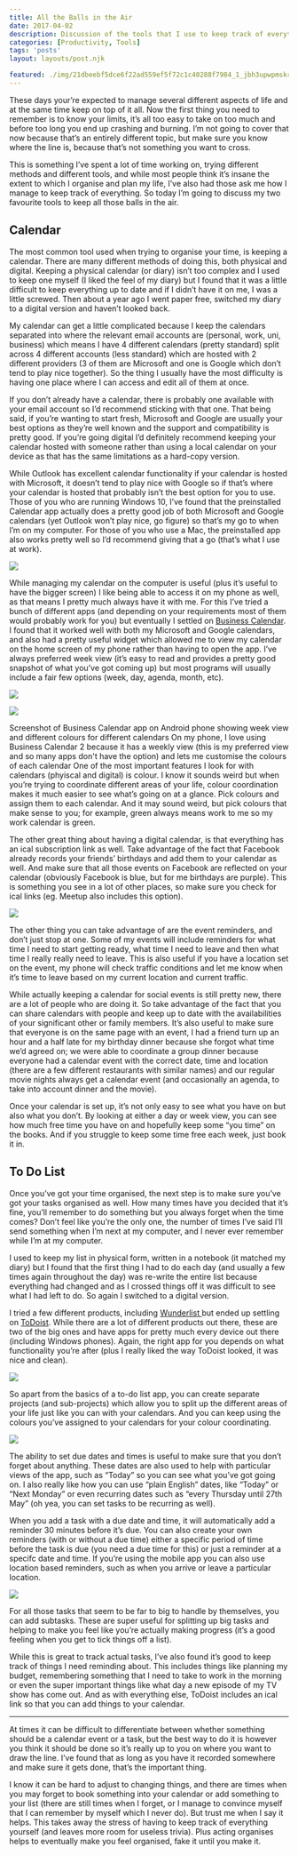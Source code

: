 ```yaml
---
title: All the Balls in the Air
date: 2017-04-02
description: Discussion of the tools that I use to keep track of everything, both task management and calendars
categories: [Productivity, Tools]
tags: 'posts'
layout: layouts/post.njk

featured: ./img/21dbeebf5dce6f22ad559ef5f72c1c40288f7984_1_jbh3upwpmskrznxgczihoa.jpg
---
```


These days your’re expected to manage several different aspects of life and at the same time keep on top of it all. Now the first thing you need to remember is to know your limits, it’s all too easy to take on too much and before too long you end up crashing and burning. I’m not going to cover that now because that’s an entirely different topic, but make sure you know where the line is, because that’s not something you want to cross.

This is something I’ve spent a lot of time working on, trying different methods and different tools, and while most people think it’s insane the extent to which I organise and plan my life, I’ve also had those ask me how I manage to keep track of everything. So today I’m going to discuss my two favourite tools to keep all those balls in the air.

## Calendar

The most common tool used when trying to organise your time, is keeping a calendar. There are many different methods of doing this, both physical and digital. Keeping a physical calendar (or diary) isn’t too complex and I used to keep one myself (I liked the feel of my diary) but I found that it was a little difficult to keep everything up to date and if I didn’t have it on me, I was a little screwed. Then about a year ago I went paper free, switched my diary to a digital version and haven’t looked back.

My calendar can get a little complicated because I keep the calendars separated into where the relevant email accounts are (personal, work, uni, business) which means I have 4 different calendars (pretty standard) split across 4 different accounts (less standard) which are hosted with 2 different providers (3 of them are Microsoft and one is Google which don’t tend to play nice together). So the thing I usually have the most difficulty is having one place where I can access and edit all of them at once.

If you don’t already have a calendar, there is probably one available with your email account so I’d recommend sticking with that one. That being said, if you’re wanting to start fresh, Microsoft and Google are usually your best options as they’re well known and the support and compatibility is pretty good. If you’re going digital I’d definitely recommend keeping your calendar hosted with someone rather than using a local calendar on your device as that has the same limitations as a hard-copy version.

While Outlook has excellent calendar functionality if your calendar is hosted with Microsoft, it doesn’t tend to play nice with Google so if that’s where your calendar is hosted that probably isn’t the best option for you to use. Those of you who are running Windows 10, I’ve found that the preinstalled Calendar app actually does a pretty good job of both Microsoft and Google calendars (yet Outlook won’t play nice, go figure) so that’s my go to when I’m on my computer. For those of you who use a Mac, the preinstalled app also works pretty well so I’d recommend giving that a go (that’s what I use at work).

![](/img/b31376923a7a6b43a1b455fbb6375c8a2ea4dfd1_0_rd_sr3ymk1grnwk7.jpg)

While managing my calendar on the computer is useful (plus it’s useful to have the bigger screen) I like being able to access it on my phone as well, as that means I pretty much always have it with me. For this I’ve tried a bunch of different apps (and depending on your requirements most of them would probably work for you) but eventually I settled on [Business Calendar](http://www.businesscalendar.de/). I found that it worked well with both my Microsoft and Google calendars, and also had a pretty useful widget which allowed me to view my calendar on the home screen of my phone rather than having to open the app. I’ve always preferred week view (it’s easy to read and provides a pretty good snapshot of what you’ve got coming up) but most programs will usually include a fair few options (week, day, agenda, month, etc).

![](/img/bdde9e43c71f4426fc7c995461a51dfbc3790889_0_beypqutcoja30qxz.jpg)

![](/img/35ae836c02cec6ea5f6b4efe854b5d83f4646bc0_0_ydgsuhfjmwewti7l.png)

Screenshot of Business Calendar app on Android phone showing week view and different colours for different calendars
On my phone, I love using Business Calendar 2 because it has a weekly view (this is my preferred view and so many apps don't have the option) and lets me customise the colours of each calendar
One of the most important features I look for with calendars (phyiscal and digital) is colour. I know it sounds weird but when you’re trying to coordinate different areas of your life, colour coordination makes it much easier to see what’s going on at a glance. Pick colours and assign them to each calendar. And it may sound weird, but pick colours that make sense to you; for example, green always means work to me so my work calendar is green.

The other great thing about having a digital calendar, is that everything has an ical subscription link as well. Take advantage of the fact that Facebook already records your friends’ birthdays and add them to your calendar as well. And make sure that all those events on Facebook are reflected on your calendar (obviously Facebook is blue, but for me birthdays are purple). This is something you see in a lot of other places, so make sure you check for ical links (eg. Meetup also includes this option).

![](/img/9ef241ac338f2572ffc7c77cfaf176e19fdd6083_0_fholrxfhza-dnf0d.png)

The other thing you can take advantage of are the event reminders, and don’t just stop at one. Some of my events will include reminders for what time I need to start getting ready, what time I need to leave and then what time I really really need to leave. This is also useful if you have a location set on the event, my phone will check traffic conditions and let me know when it’s time to leave based on my current location and current traffic.

While actually keeping a calendar for social events is still pretty new, there are a lot of people who are doing it. So take advantage of the fact that you can share calendars with people and keep up to date with the availabilities of your significant other or family members. It’s also useful to make sure that everyone is on the same page with an event, I had a friend turn up an hour and a half late for my birthday dinner because she forgot what time we’d agreed on; we were able to coordinate a group dinner because everyone had a calendar event with the correct date, time and location (there are a few different restaurants with similar names) and our regular movie nights always get a calendar event (and occasionally an agenda, to take into account dinner and the movie).

Once your calendar is set up, it’s not only easy to see what you have on but also what you don’t. By looking at either a day or week view, you can see how much free time you have on and hopefully keep some “you time” on the books. And if you struggle to keep some time free each week, just book it in.

## To Do List
Once you’ve got your time organised, the next step is to make sure you’ve got your tasks organised as well. How many times have you decided that it’s fine, you’ll remember to do something but you always forget when the time comes? Don’t feel like you’re the only one, the number of times I’ve said I’ll send something when I’m next at my computer, and I never ever remember while I’m at my computer.

I used to keep my list in physical form, written in a notebook (it matched my diary) but I found that the first thing I had to do each day (and usually a few times again throughout the day) was re-write the entire list because everything had changed and as I crossed things off it was difficult to see what I had left to do. So again I switched to a digital version.

I tried a few different products, including [Wunderlist ](https://www.wunderlist.com/)but ended up settling on [ToDoist](https://todoist.com/). While there are a lot of different products out there, these are two of the big ones and have apps for pretty much every device out there (including Windows phones). Again, the right app for you depends on what functionality you’re after (plus I really liked the way ToDoist looked, it was nice and clean).

![](/img/37e0b6a84fde4f59cdcae3b07f0f1d766c1ee439_0_szhkyuvq_ssg9f_c.jpg)

So apart from the basics of a to-do list app, you can create separate projects (and sub-projects) which allow you to split up the different areas of your life just like you can with your calendars. And you can keep using the colours you’ve assigned to your calendars for your colour coordinating.

![](/img/1a3a83febe45639c756f1023b96dc216f045245c_0_wbwwyqppzbdv8roh.png)

The ability to set due dates and times is useful to make sure that you don’t forget about anything. These dates are also used to help with particular views of the app, such as “Today” so you can see what you’ve got going on. I also really like how you can use “plain English” dates, like “Today” or “Next Monday” or even recurring dates such as “every Thursday until 27th May” (oh yea, you can set tasks to be recurring as well).

When you add a task with a due date and time, it will automatically add a reminder 30 minutes before it’s due. You can also create your own reminders (with or without a due time) either a specific period of time before the task is due (you need a due time for this) or just a reminder at a specifc date and time. If you’re using the mobile app you can also use location based reminders, such as when you arrive or leave a particular location.

![](/img/23b4d84a800043ea5e661ed58cec9616581f146c_0_fgjqnxzubcra1r8-.png)

For all those tasks that seem to be far to big to handle by themselves, you can add subtasks. These are super useful for splitting up big tasks and helping to make you feel like you’re actually making progress (it’s a good feeling when you get to tick things off a list).

While this is great to track actual tasks, I’ve also found it’s good to keep track of things I need reminding about. This includes things like planning my budget, remembering something that I need to take to work in the morning or even the super important things like what day a new episode of my TV show has come out. And as with everything else, ToDoist includes an ical link so that you can add things to your calendar.

---

At times it can be difficult to differentiate between whether something should be a calendar event or a task, but the best way to do it is however you think it should be done so it’s really up to you on where you want to draw the line. I’ve found that as long as you have it recorded somewhere and make sure it gets done, that’s the important thing.

I know it can be hard to adjust to changing things, and there are times when you may forget to book something into your calendar or add something to your list (there are still times when I forget, or I manage to convince myself that I can remember by myself which I never do). But trust me when I say it helps. This takes away the stress of having to keep track of everything yourself (and leaves more room for useless trivia). Plus acting organises helps to eventually make you feel organised, fake it until you make it.

